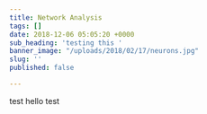 ```yaml
---
title: Network Analysis
tags: []
date: 2018-12-06 05:05:20 +0000
sub_heading: 'testing this '
banner_image: "/uploads/2018/02/17/neurons.jpg"
slug: ''
published: false

---
```

test hello test